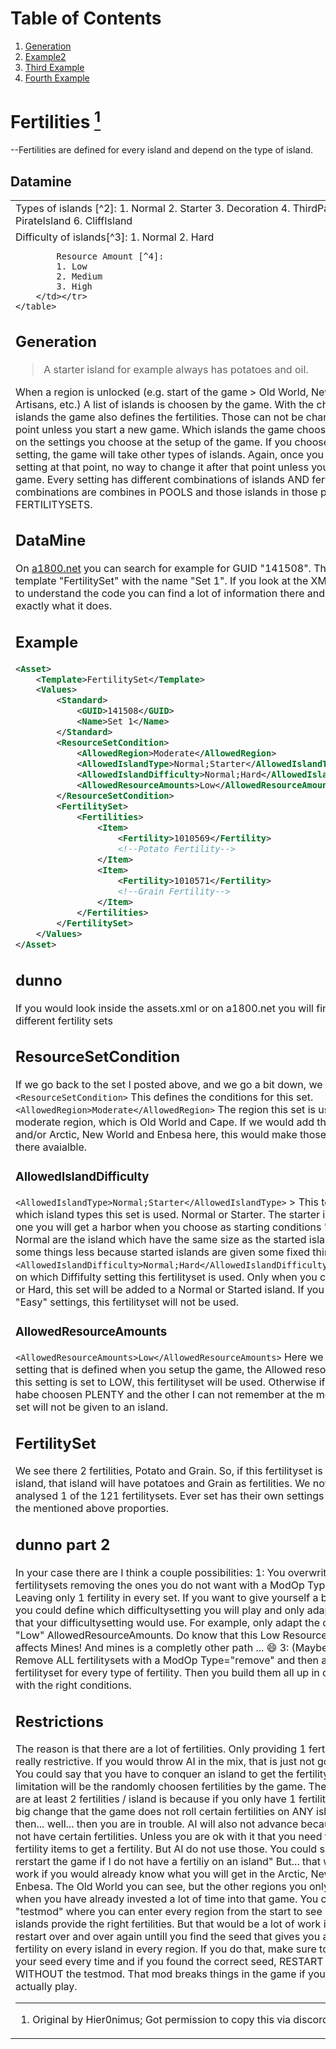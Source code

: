 # Table of Contents
1. [Generation](##Generation)
2. [Example2](#example2)
3. [Third Example](#third-example)
4. [Fourth Example](#fourth-examplehttpwwwfourthexamplecom)

# Fertilities [^1]
--Fertilities are defined for every island and depend on the type of island.
## Datamine
<div align="center">
    <table>
        <tr><td>
            Types of islands [^2]:
            1. Normal
            2. Starter
            3. Decoration
            4. ThirdParty
            5. PirateIsland
            6. CliffIsland
        </td></tr>
        <tr><td>
            Difficulty of islands[^3]:
            1. Normal
            2. Hard

            Resource Amount [^4]:
            1. Low
            2. Medium
            3. High
        </td></tr>
    </table>
</div>    

[^2]: Dataset: IslandType (Id: 431) 
[^3]: Dataset: IslandDifficulty (Id: 429) 
[^4]: Dataset: ResourceAmount (Id: 433)

## Generation
>A starter island for example always has potatoes and oil.

When a region is unlocked (e.g. start of the game > Old World, New World at Artisans, etc.) A list of islands is choosen by the game. With the choice of those islands the game also defines the fertilities. Those can not be changed after this point unless you start a new game. 
Which islands the game chooses depends on the settings you choose at the setup of the game. If you choose a harder setting, the game will take other types of islands. Again, once you choose that setting at that point, no way to change it after that point unless you start a new game.
Every setting has different combinations of islands AND fertilities.Those combinations are combines in POOLS and those islands in those pools use FERTILITYSETS.
## DataMine
On [a1800.net](http://a1800.net/?itemSearch=141508) you can search for example for GUID "141508". This is from the template "FertilitySet" with the name "Set 1".
If you look at the XML view and try to understand the code you can find a lot of information there and it tells you exactly what it does.
## Example
```xml
<Asset>
    <Template>FertilitySet</Template>
    <Values>
        <Standard>
            <GUID>141508</GUID>
            <Name>Set 1</Name>
        </Standard>
        <ResourceSetCondition>
            <AllowedRegion>Moderate</AllowedRegion>
            <AllowedIslandType>Normal;Starter</AllowedIslandType>
            <AllowedIslandDifficulty>Normal;Hard</AllowedIslandDifficulty>
            <AllowedResourceAmounts>Low</AllowedResourceAmounts>
        </ResourceSetCondition>
        <FertilitySet>
            <Fertilities>
                <Item>
                    <Fertility>1010569</Fertility>
                    <!--Potato Fertility-->
                </Item>
                <Item>
                    <Fertility>1010571</Fertility>
                    <!--Grain Fertility-->
                </Item>
            </Fertilities>
        </FertilitySet>
    </Values>
</Asset>
```
## dunno
If you would look inside the assets.xml or on a1800.net you will find 121 different fertility sets
## ResourceSetCondition
If we go back to the set I posted above, and we go a bit down, we can see `<ResourceSetCondition>`
This defines the conditions for this set. 
`<AllowedRegion>Moderate</AllowedRegion>` The region this set is used is in the moderate region, which is Old World and Cape. If we would add the New World and/or Arctic, New World and Enbesa here, this would make those fertilities also there avaialble. 
### AllowedIslandDifficulty
`<AllowedIslandType>Normal;Starter</AllowedIslandType>` > This tells us on which island types this set is used. Normal or Starter. The starter island is the one you will get a harbor when you choose as starting conditions "Harbour". Normal are the island which have the same size as the started island but have some things less because started islands are given some fixed things like oil.
`<AllowedIslandDifficulty>Normal;Hard</AllowedIslandDifficulty>` This tells us on which Diffifulty setting this fertilityset is used. Only when you choose Normal or Hard, this set will be added to a Normal or Started island. If you choose "Easy" settings, this fertilityset will not be used.
### AllowedResourceAmounts
`<AllowedResourceAmounts>Low</AllowedResourceAmounts>` Here we see another setting that is defined when you setup the game, the Allowed resources. When this setting is set to LOW, this fertilityset will be used. Otherwise if you would habe choosen PLENTY and the other I can not remember at the moment. This set will not be given to an island.
 ## FertilitySet
We see there 2 fertilities, Potato and Grain.
So, if this fertilityset is given to an island, that island will have potatoes and Grain as fertilities.
We now have analysed 1 of the 121 fertilitysets. Ever set has their own settings based on all the mentioned above proporties.
## dunno part 2
In your case there are I think a couple possibilities:
1: You overwrite every 121 fertilitysets removing the ones you do not want with a ModOp Type="remove". Leaving only 1  fertility in every set.
If you want to give yourself a bit less work, you could define which difficultysetting you will play and only adapt the ones that your difficultysetting would use. For example, only adapt the ones from the "Low" AllowedResourceAmounts. Do know that this Low Resource amount also affects Mines! And mines is a completly other path ... 😄
3: (Maybe the easiest) Remove ALL fertilitysets with a ModOp Type="remove" and then add 1 fertilityset for every type of fertility. Then you build them all up in combination with the right conditions.
## Restrictions
The reason is that there are a lot of fertilities. Only providing 1 fertility / island is really restrictive. If you would throw AI in the mix, that is just not going to work.
You could say that you have to conquer an island to get the fertility, but the limitation will be the randomly choosen fertilities by the game.
The reason there are at least 2 fertilities / island is because if you only have 1 fertility there is a big change that the game does not roll certain fertilities on ANY island.
And then... well... then you are in trouble. AI will also not advance because they do not have certain fertilities.
Unless you are ok with it that you need to use the fertility items to get a fertility. But AI do not use those.
You could say, "I'll just rerstart the game if I do not have a fertiliy on an island"
But... that would only work if you would already know what you will get in the Arctic, New World and Enbesa. The Old World you can see, but the other regions you only know later when you have already invested a lot of time into that game. You could use the "testmod" where you can enter every region from the start to see if all the islands provide the right fertilities. But that would be a lot of work if you need to restart over and over again untill you find the seed that gives you at least 1 fertility on every island in every region. If you do that, make sure to write down your seed every time and if you found the correct seed, RESTART the game WITHOUT the testmod. That mod breaks things in the game if you use it to actually play.

[^1]: Original by Hier0nimus; Got permission to copy this via discord.